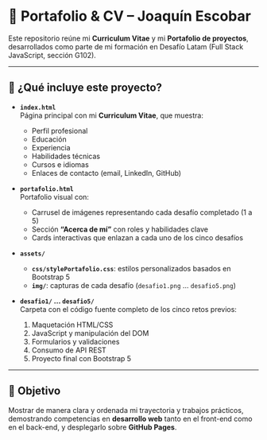 # 📂 Portafolio & CV – Joaquín Escobar

Este repositorio reúne mi **Curriculum Vitae** y mi **Portafolio de proyectos**, desarrollados como parte de mi formación en Desafío Latam (Full Stack JavaScript, sección G102).

---

## 📖 ¿Qué incluye este proyecto?

- **`index.html`**  
  Página principal con mi **Curriculum Vitae**, que muestra:
  - Perfil profesional  
  - Educación  
  - Experiencia  
  - Habilidades técnicas  
  - Cursos e idiomas  
  - Enlaces de contacto (email, LinkedIn, GitHub)

- **`portafolio.html`**  
  Portafolio visual con:
  - Carrusel de imágenes representando cada desafío completado (1 a 5)  
  - Sección **“Acerca de mí”** con roles y habilidades clave  
  - Cards interactivas que enlazan a cada uno de los cinco desafíos

- **`assets/`**  
  - **`css/stylePortafolio.css`**: estilos personalizados basados en Bootstrap 5  
  - **`img/`**: capturas de cada desafío (`desafio1.png` … `desafio5.png`)

- **`desafio1/` … `desafio5/`**  
  Carpeta con el código fuente completo de los cinco retos previos:
  1. Maquetación HTML/CSS  
  2. JavaScript y manipulación del DOM  
  3. Formularios y validaciones  
  4. Consumo de API REST  
  5. Proyecto final con Bootstrap 5

---

## 🎯 Objetivo

Mostrar de manera clara y ordenada mi trayectoria y trabajos prácticos, demostrando competencias en **desarrollo web** tanto en el front-end como en el back-end, y desplegarlo sobre **GitHub Pages**.

